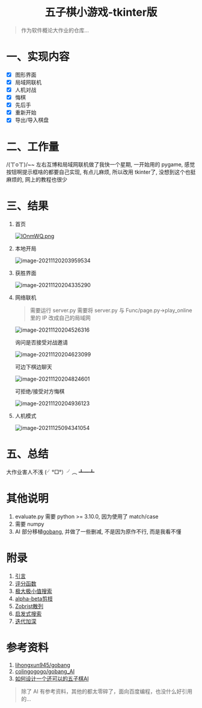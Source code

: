<div align="center"><h1>五子棋小游戏-tkinter版</h1></div>

> 作为软件概论大作业的仓库...

# 一、实现内容

- [x] 图形界面
- [x] 局域网联机
- [x] 人机对战
- [x] 悔棋
- [x] 先后手
- [x] 重新开始
- [x] 导出/导入棋盘

# 二、工作量

/(ㄒoㄒ)/~~ 左右互博和局域网联机做了我快一个星期, 一开始用的 pygame, 感觉按钮啊提示框啥的都要自己实现, 有点儿麻烦, 所以改用 tkinter了, 没想到这个也挺麻烦的, 网上的教程也很少

# 三、结果

1. 首页

   [![IOnmWQ.png](https://ice-berg.coding.net/p/Other/d/imgur/git/raw/master/2021/11/20/202111202038958.png)](https://imgtu.com/i/IOnmWQ)

2. 本地开局

   ![image-20211120203959534](https://ice-berg.coding.net/p/Other/d/imgur/git/raw/master/2021/11/20/202111202039662.png)

3. 获胜界面

   ![image-20211120204335290](https://ice-berg.coding.net/p/Other/d/imgur/git/raw/master/2021/11/20/202111202043419.png)

4. 网络联机

   > 需要运行 server.py
   > 需要将 server.py 与 Func/page.py->play_online 里的 IP 改成自己的局域网

   ![image-20211120204526316](https://ice-berg.coding.net/p/Other/d/imgur/git/raw/master/2021/11/20/202111202045433.png)

   询问是否接受对战邀请

   ![image-20211120204623099](https://ice-berg.coding.net/p/Other/d/imgur/git/raw/master/2021/11/20/202111202046217.png)

   可边下棋边聊天

   ![image-20211120204824601](https://ice-berg.coding.net/p/Other/d/imgur/git/raw/master/2021/11/20/202111202048721.png)

   可拒绝/接受对方悔棋

   ![image-20211120204936123](https://ice-berg.coding.net/p/Other/d/imgur/git/raw/master/2021/11/20/202111202049247.png)

5. 人机模式

   ![image-20211125094341054](https://ice-berg.coding.net/p/Other/d/imgur/git/raw/master/2021/11/25/202111250943169.png)

# 五、总结

大作业害人不浅 (╯°□°）╯︵ ┻━┻

# 其他说明

1. evaluate.py 需要 python >= 3.10.0, 因为使用了 match/case
2. 需要 numpy
3. AI 部分移植[gobang](https://github.com/lihongxun945/gobang.git), 并做了一些删减, 不是因为原作不行, 而是我看不懂

# 附录

1. [引言](Documents/Game-Tree.md)
2. [评分函数](Documents/evaluate.md)
3. [极大极小值搜索](Documents/MiniMax.md)
4. [alpha-beta剪枝](Documents/Alpha-Beta.md)
5. [Zobrist散列](Documents/Zobrist.md)
6. [启发式搜索](Documents/Heuristic.md)
7. [迭代加深](Documents/deeping.md)

# 参考资料

1. [lihongxun945/gobang](https://github.com/lihongxun945/gobang.git)
2. [colingogogo/gobang_AI](https://github.com/colingogogo/gobang_AI.git)
2. [如何设计一个还可以的五子棋AI](https://kimlongli.github.io/2016/12/14/如何设计一个还可以的五子棋AI/)

> 除了 AI 有参考资料，其他的都太零碎了，面向百度编程，也没什么好引用的...



